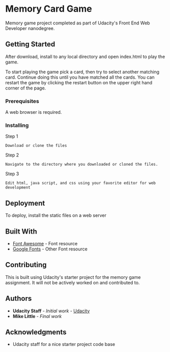 # Memory Card Game

Memory game project completed as part of Udacity's Front End Web Developer nanodegree.

## Getting Started

After download, install to any local directory and open index.html to play the game.  

To start playing the game pick a card, then try to select another matching card.  Continue doing this until you have matched all the cards.  You can restart the game by clicking the restart button on the upper right hand corner of the page.

### Prerequisites

A web browser is required.


### Installing

Step 1

```
Download or clone the files
```

Step 2

```
Navigate to the directory where you downloaded or cloned the files.
```

Step 3

```
Edit html, java script, and css using your favorite editor for web development
```

## Deployment

To deploy, install the static files on a web server

## Built With

* [Font Awesome](https://fontawesome.com/) - Font resource
* [Google Fonts](https://fonts.google.com/) - Other Font resource

## Contributing

This is built using Udacity's starter project for the memory game assignment.  It will not be actively worked on and contributed to.


## Authors

* **Udacity Staff** - *Initial work* - [Udacity](https://udacity.com)
* **Mike Little** - *Final work* 

## Acknowledgments

* Udacity staff for a nice starter project code base
